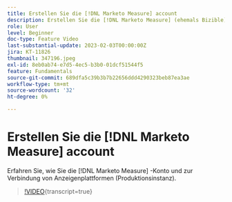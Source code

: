 ```yaml
---
title: Erstellen Sie die [!DNL Marketo Measure] account
description: Erstellen Sie die [!DNL Marketo Measure] (ehemals Bizible) Konto und Verbindung von Anzeigenplattformen (Produktionsinstanz).
role: User
level: Beginner
doc-type: Feature Video
last-substantial-update: 2023-02-03T00:00:00Z
jira: KT-11826
thumbnail: 347196.jpeg
exl-id: 8eb0ab74-e7d5-4ec5-b3b0-01dcf51544f5
feature: Fundamentals
source-git-commit: 689dfa5c39b3b7b22656ddd4290323beb87ea3ae
workflow-type: tm+mt
source-wordcount: '32'
ht-degree: 0%

---
```


# Erstellen Sie die [!DNL Marketo Measure] account

Erfahren Sie, wie Sie die [!DNL Marketo Measure] -Konto und zur Verbindung von Anzeigenplattformen (Produktionsinstanz).

>[!VIDEO](https://video.tv.adobe.com/v/347196/?learn=on){transcript=true}
